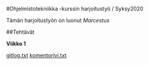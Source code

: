 #Ohjelmistotekniikka -kurssin harjoitustyö / Syksy2020

Tämän harjoitustyön on luonut *Marcestus*

##Tehtävät

**Viikko 1**

[gitlog.txt](https://github.com/Marcestus/ot-harjoitustyo/blob/master/laskarit/viikko1/gitlog.txt)
[komentorivi.txt](https://github.com/Marcestus/ot-harjoitustyo/blob/master/laskarit/viikko1/komentorivi.txt)
